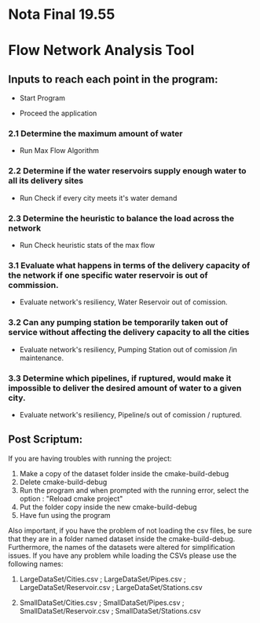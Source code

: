 # Nota Final 19.55

# Flow Network Analysis Tool

## Inputs to reach each point in the program:

- Start Program

- Proceed the application

### 2.1 Determine the maximum amount of water

- Run Max Flow Algorithm

### 2.2 Determine if the water reservoirs supply enough water to all its delivery sites

- Run Check if every city meets it's water demand

### 2.3 Determine the heuristic to balance the load across the network

- Run Check heuristic stats of the max flow

### 3.1 Evaluate what happens in terms of the delivery capacity of the network if one specific water reservoir is out of commission.
- Evaluate network's resiliency, Water Reservoir out of comission.

### 3.2 Can any pumping station be temporarily taken out of service without affecting the delivery capacity to all the cities
- Evaluate network's resiliency, Pumping Station out of comission /in maintenance.

### 3.3 Determine which pipelines, if ruptured, would make it impossible to deliver the desired amount of water to a given city.
- Evaluate network's resiliency, Pipeline/s out of comission / ruptured.

## Post Scriptum:
If you are having troubles with running the project:
1. Make a copy of the dataset folder inside the cmake-build-debug
2. Delete cmake-build-debug
3. Run the program and when prompted with the running error, select the option : "Reload cmake project"
4. Put the folder copy inside the new cmake-build-debug
5. Have fun using the program

Also important, if you have the problem of not loading the csv files, be sure that they are in a folder named dataset inside the cmake-build-debug. Furthermore, the names of the datasets were altered
for simplification issues. If you have any problem while loading the CSVs please use the following names:
1. LargeDataSet/Cities.csv
   ; LargeDataSet/Pipes.csv
   ; LargeDataSet/Reservoir.csv
   ; LargeDataSet/Stations.csv

2. SmallDataSet/Cities.csv
   ; SmallDataSet/Pipes.csv
   ; SmallDataSet/Reservoir.csv
   ; SmallDataSet/Stations.csv
